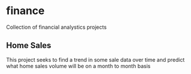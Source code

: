 # finance
Collection of financial analystics projects 

## Home Sales 

This project seeks to find a trend in some sale data over time and predict what home sales volume will be on a month to month basis


